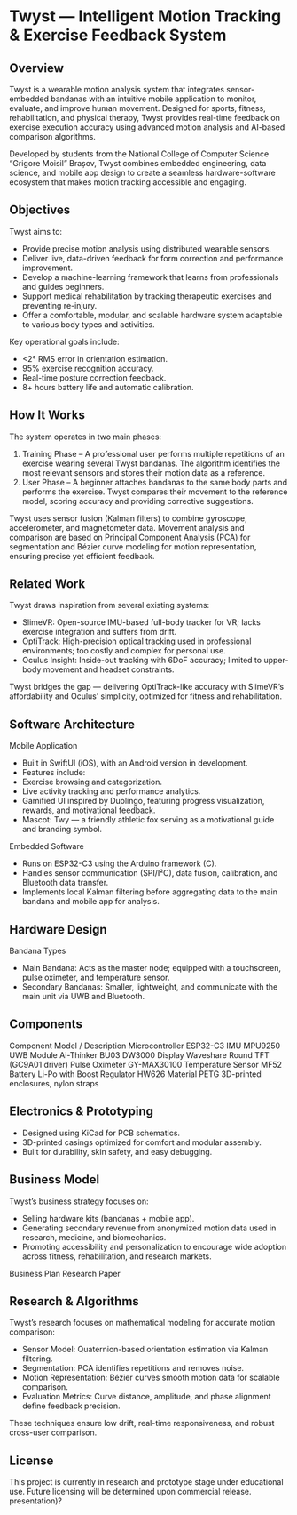 # Twyst — Intelligent Motion Tracking & Exercise Feedback System

## Overview

Twyst is a wearable motion analysis system that integrates sensor-embedded bandanas with an intuitive mobile application to monitor, evaluate, and improve human movement. Designed for sports, fitness, rehabilitation, and physical therapy, Twyst provides real-time feedback on exercise execution accuracy using advanced motion analysis and AI-based comparison algorithms.

Developed by students from the National College of Computer Science “Grigore Moisil” Brașov, Twyst combines embedded engineering, data science, and mobile app design to create a seamless hardware-software ecosystem that makes motion tracking accessible and engaging.
 
## Objectives

Twyst aims to:
- Provide precise motion analysis using distributed wearable sensors.
- Deliver live, data-driven feedback for form correction and performance improvement.
- Develop a machine-learning framework that learns from professionals and guides beginners.
- Support medical rehabilitation by tracking therapeutic exercises and preventing re-injury.
- Offer a comfortable, modular, and scalable hardware system adaptable to various body types and activities.

Key operational goals include:
- <2° RMS error in orientation estimation.
- 95% exercise recognition accuracy.
- Real-time posture correction feedback.
- 8+ hours battery life and automatic calibration.

## How It Works

The system operates in two main phases:
1.	Training Phase – A professional user performs multiple repetitions of an exercise wearing several Twyst bandanas. The algorithm identifies the most relevant sensors and stores their motion data as a reference.
2.	User Phase – A beginner attaches bandanas to the same body parts and performs the exercise. Twyst compares their movement to the reference model, scoring accuracy and providing corrective suggestions.

Twyst uses sensor fusion (Kalman filters) to combine gyroscope, accelerometer, and magnetometer data. Movement analysis and comparison are based on Principal Component Analysis (PCA) for segmentation and Bézier curve modeling for motion representation, ensuring precise yet efficient feedback.

## Related Work

Twyst draws inspiration from several existing systems:
- SlimeVR: Open-source IMU-based full-body tracker for VR; lacks exercise integration and suffers from drift.
- OptiTrack: High-precision optical tracking used in professional environments; too costly and complex for personal use.
- Oculus Insight: Inside-out tracking with 6DoF accuracy; limited to upper-body movement and headset constraints.

Twyst bridges the gap — delivering OptiTrack-like accuracy with SlimeVR’s affordability and Oculus’ simplicity, optimized for fitness and rehabilitation.

## Software Architecture

Mobile Application
- Built in SwiftUI (iOS), with an Android version in development.
- Features include:
- Exercise browsing and categorization.
- Live activity tracking and performance analytics.
- Gamified UI inspired by Duolingo, featuring progress visualization, rewards, and motivational feedback.
- Mascot: Twy — a friendly athletic fox serving as a motivational guide and branding symbol.

Embedded Software
- Runs on ESP32-C3 using the Arduino framework (C).
- Handles sensor communication (SPI/I²C), data fusion, calibration, and Bluetooth data transfer.
- Implements local Kalman filtering before aggregating data to the main bandana and mobile app for analysis.

## Hardware Design

Bandana Types
- Main Bandana: Acts as the master node; equipped with a touchscreen, pulse oximeter, and temperature sensor.
- Secondary Bandanas: Smaller, lightweight, and communicate with the main unit via UWB and Bluetooth.

## Components

Component	Model / Description
Microcontroller	ESP32-C3
IMU	MPU9250
UWB Module	Ai-Thinker BU03 DW3000
Display	Waveshare Round TFT (GC9A01 driver)
Pulse Oximeter	GY-MAX30100
Temperature Sensor	MF52
Battery	Li-Po with Boost Regulator HW626
Material	PETG 3D-printed enclosures, nylon straps


## Electronics & Prototyping
- Designed using KiCad for PCB schematics.
- 3D-printed casings optimized for comfort and modular assembly.
- Built for durability, skin safety, and easy debugging.

## Business Model

Twyst’s business strategy focuses on:
- Selling hardware kits (bandanas + mobile app).
- Generating secondary revenue from anonymized motion data used in research, medicine, and biomechanics.
- Promoting accessibility and personalization to encourage wide adoption across fitness, rehabilitation, and research markets.

Business Plan
Research Paper

## Research & Algorithms

Twyst’s research focuses on mathematical modeling for accurate motion comparison:
- Sensor Model: Quaternion-based orientation estimation via Kalman filtering.
- Segmentation: PCA identifies repetitions and removes noise.
- Motion Representation: Bézier curves smooth motion data for scalable comparison.
- Evaluation Metrics: Curve distance, amplitude, and phase alignment define feedback precision.

These techniques ensure low drift, real-time responsiveness, and robust cross-user comparison.

## License

This project is currently in research and prototype stage under educational use. Future licensing will be determined upon commercial release.
 presentation)?